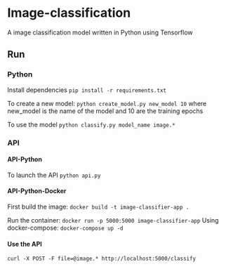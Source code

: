 # Image-classification

A image classification model written in Python using Tensorflow

## Run

### Python

Install dependencies `pip install -r requirements.txt`

To create a new model: `python create_model.py new_model 10` where new_model is the name of the model and 10 are the training epochs

To use the model `python classify.py model_name image.*`

### API

#### API-Python

To launch the API `python api.py`

#### API-Python-Docker

First build the image: `docker build -t image-classifier-app .`

Run the container: `docker run -p 5000:5000 image-classifier-app`
Using docker-compose: `docker-compose up -d`

#### Use the API

`curl -X POST -F file=@image.* http://localhost:5000/classify`
